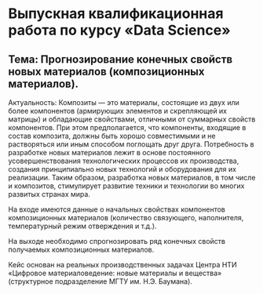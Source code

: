 # Выпускная квалификационная работа по курсу «Data Science»
## Тема: Прогнозирование конечных свойств новых материалов (композиционных материалов). 
Актуальность: Композиты — это материалы, состоящие из двух или более компонентов (армирующих элементов и скрепляющей их матрицы) и обладающие свойствами, отличными от суммарных свойств компонентов. 
При этом предполагается, что компоненты, входящие в состав композита, должны быть хорошо совместимыми и не растворяться или иным способом поглощать друг друга. Потребность в разработке новых материалов лежит в основе постоянного усовершенствования технологических процессов их производства, создания принципиально новых технологий и оборудования для их реализации. Таким образом, разработка новых материалов, в том числе и композитов, стимулирует развитие техники и технологии во многих развитых странах мира.

На входе имеются данные о начальных свойствах компонентов композиционных материалов (количество связующего, наполнителя, температурный режим отверждения и т.д.). 

На выходе необходимо спрогнозировать ряд конечных свойств получаемых композиционных материалов. 

Кейс основан на реальных производственных задачах Центра НТИ «Цифровое материаловедение: новые материалы и вещества» (структурное подразделение МГТУ им. Н.Э. Баумана).
